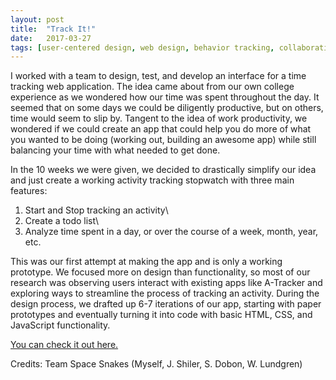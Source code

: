```yaml
---
layout: post
title:  "Track It!"
date:   2017-03-27
tags: [user-centered design, web design, behavior tracking, collaboration, northwestern]
---
```

<!-- Include YouTube link to prototyping.
Include screenshots.
Maybe even slides. -->

I worked with a team to design, test, and develop an interface for a time tracking web application. The idea came about from our own college experience as we wondered how our time was spent throughout the day. It seemed that on some days we could be diligently productive, but on others, time would seem to slip by. Tangent to the idea of work productivity, we wondered if we could create an app that could help you do more of what you wanted to be doing (working out, building an awesome app) while still balancing your time with what needed to get done.

In the 10 weeks we were given, we decided to drastically simplify our idea and just create a working activity tracking stopwatch with three main features:

1) Start and Stop tracking an activity\\
2) Create a todo list\\
3) Analyze time spent in a day, or over the course of a week, month, year, etc.

This was our first attempt at making the app and is only a working prototype. We focused more on design than functionality, so most of our research was observing users interact with existing apps like A-Tracker and exploring ways to streamline the process of tracking an activity. During the design process, we drafted up 6-7 iterations of our app, starting with paper prototypes and eventually turning it into code with basic HTML, CSS, and JavaScript functionality.

[You can check it out here.]({{site.baseurl}}/track_it/index.html)

Credits: Team Space Snakes (Myself, J. Shiler, S. Dobon, W. Lundgren)
